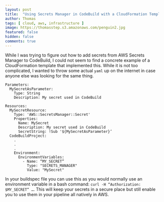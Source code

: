 ```yaml
---
layout: post
title:  "Using Secrets Manager in CodeBuild with a CloudFormation Template"
author: Thomas
tags: [ cloud, aws, infrastructure ]
image: https://thomasstep.s3.amazonaws.com/penguin2.jpg
featured: false
hidden: false
comments: true
---
```

While I was trying to figure out how to add secrets from AWS Secrets Manager to CodeBuild, I could not seem to find a concrete example of a CloudFormation template that implemented this.
While it is not too complicated, I wanted to throw some actual `yaml` up on the internet in case anyone else was looking for the same thing.

```
Parameters:
  MySecretAsParameter:
    Type: String
    Description: My secret used in CodeBuild

Resources:
  MySecretResource:
    Type: 'AWS::SecretsManager::Secret'
    Properties:
      Name: MySecret
      Description: My secret used in CodeBuild
      SecretString: !Sub '${MySecretAsParameter}’
  CodeBuildProject:
    .
    .
    .
    Environment:
      EnvironmentVariables:
        - Name: “MY_SECRET”
          Type: "SECRETS_MANAGER"
          Value: "MySecret"
```

In your buildspec file you can use this as you would normally use an environment variable in a bash command: `curl -H “Authorization: $MY_SECRET” …`.
This will keep your secrets in a secure place but still enable you to use them in your pipeline all natively in AWS.

